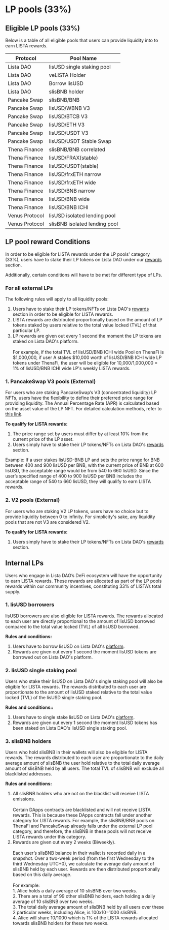 # LP pools (33%)

## Eligible LP pools (33%)

Below is a table of all eligible pools that users can provide liquidity into to earn LISTA rewards.&#x20;

| **Protocol**   | **Pool Name**                 |
| -------------- | ----------------------------- |
| Lista DAO      | lisUSD single staking pool    |
| Lista DAO      | veLISTA Holder                |
| Lista DAO      | Borrow lisUSD                 |
| Lista DAO      | slisBNB holder                |
| Pancake Swap   | slisBNB/BNB                   |
| Pancake Swap   | lisUSD/WBNB V3                |
| Pancake Swap   | lisUSD/BTCB V3                |
| Pancake Swap   | lisUSD/ETH V3                 |
| Pancake Swap   | lisUSD/USDT V3                |
| Pancake Swap   | lisUSD/USDT Stable Swap       |
| Thena Finance  | slisBNB/BNB correlated        |
| Thena Finance  | lisUSD/FRAX(stable)           |
| Thena Finance  | lisUSD/USDT(stable)           |
| Thena Finance  | lisUSD/frxETH narrow          |
| Thena Finance  | lisUSD/frxETH wide            |
| Thena Finance  | lisUSD/BNB narrow             |
| Thena Finance  | lisUSD/BNB wide               |
| Thena Finance  | lisUSD/BNB ICHI               |
| Venus Protocol | lisUSD isolated lending pool  |
| Venus Protocol | slisBNB isolated lending pool |

## LP pool reward Conditions

In order to be eligible for LISTA rewards under the LP pools' category (33%), users have to stake their LP tokens on Lista DAO under our [rewards](https://lista.org/rewards) section.

Additionally, certain conditions will have to be met for different type of LPs.

### For all external LPs

The following rules will apply to all liquidity pools:

1. Users have to stake their LP tokens/NFTs on Lista DAO's [rewards](https://lista.org/rewards) section in order to be eligible for LISTA rewards.
2. LISTA rewards are distributed proportionally based on the amount of LP tokens staked by users relative to the total value locked (TVL) of that particular LP.
3. LP rewards are given out every 1 second the moment the LP tokens are staked on Lista DAO's platform.\
   \
   For example, if the total TVL of lisUSD/BNB ICHI wide Pool on ThenaFi is $1,000,000, if user A stakes $10,000 worth of lisUSD/BNB ICHI wide LP tokens under ThenaFi, the user will be eligible for 10,000/1,000,000 = 1% of lisUSD/BNB ICHI wide LP's weekly LISTA rewards.&#x20;

### 1. PancakeSwap V3 pools (External)

For users who are staking PancakeSwap’s V3 (concentrated liquidity) LP NFTs, users have the flexibility to define their preferred price range for providing liquidity. The Annual Percentage Rate (APR) is calculated based on the asset value of the LP NFT. For detailed calculation methods, refer to [this link](https://www.notion.so/2-4-LISTA-Emission-APR-a25606c2417643cfad09172f7112b267?pvs=21).

**To qualify for LISTA rewards:**

1. The price range set by users must differ by at least 10% from the current price of the LP asset.
2. Users simply have to stake their LP tokens/NFTs on Lista DAO's [rewards](https://lista.org/rewards) section.

Example: If a user stakes lisUSD-BNB LP and sets the price range for BNB between 400 and 900 lisUSD per BNB, with the current price of BNB at 600 lisUSD, the acceptable range would be from 540 to 660 lisUSD. Since the user’s specified range of 400 to 900 lisUSD per BNB includes the acceptable range of 540 to 660 lisUSD, they will qualify to earn LISTA rewards.

### 2. V2 pools (External)

For users who are staking V2 LP tokens, users have no choice but to provide liquidity between 0 to infinity. For simplicity's sake, any liquidity pools that are not V3 are considered V2.&#x20;

**To qualify for LISTA rewards:**

1. Users simply have to stake their LP tokens/NFTs on Lista DAO's [rewards](https://lista.org/rewards) section.

## Internal LPs

Users who engage in Lista DAO’s DeFi ecosystem will have the opportunity to earn LISTA rewards. These rewards are allocated as part of the LP pools rewards within our community incentives, constituting 33% of LISTA’s total supply.

### 1. lisUSD borrowers

lisUSD borrowers are also eligible for LISTA rewards. The rewards allocated to each user are directly proportional to the amount of lisUSD borrowed compared to the total value locked (TVL) of all lisUSD borrowed.

**Rules and conditions:**

1. Users have to borrow lisUSD on Lista DAO's [platform](https://lista.org/cdp/loans).
2. Rewards are given out every 1 second the moment lisUSD tokens are borrowed out on Lista DAO's platform.

### 2. lisUSD single staking pool

Users who stake their lisUSD on Lista DAO's single staking pool will also be eligible for LISTA rewards. The rewards distributed to each user are proportionate to the amount of lisUSD staked relative to the total value locked (TVL) of the lisUSD single staking pool.

**Rules and conditions::**

1. Users have to single stake lisUSD on Lista DAO's [platform](https://lista.org/cdp/earn).
2. Rewards are given out every 1 second the moment lisUSD tokens has been staked on Lista DAO's lisUSD single staking pool.

### 3. slisBNB holders

Users who hold slisBNB in their wallets will also be eligible for LISTA rewards. The rewards distributed to each user are proportionate to the daily average amount of slisBNB the user hold relative to the total daily average amount of slisBNB held by all users. The total TVL of slisBNB will exclude all blacklisted addresses.

**Rules and conditions:**

1. All slisBNB holders who are not on the blacklist will receive LISTA emissions. \
   \
   Certain DApps contracts are blacklisted and will not receive LISTA rewards. This is because these DApps contracts fall under another category for LISTA rewards. For example, the slisBNB/BNB pools on ThenaFi and PancakeSwap already falls under the external LP pool category, and therefore, the slisBNB in these pools will not receive LISTA rewards under this category.&#x20;
2. Rewards are given out every 2 weeks (Biweekly). \
   \
   Each user’s slisBNB balance in their wallet is recorded daily in a snapshot. Over a two-week period (from the first Wednesday to the third Wednesday UTC+0), we calculate the average daily amount of slisBNB held by each user. Rewards are then distributed proportionally based on this daily average.\
   \
   For example:\
   1\. Alice holds a daily average of 10 slisBNB over two weeks. \
   2\. There are a total of 99 other slisBNB holders, each holding a daily average of 10 slisBNB over two weeks. \
   3\. The total daily average amount of slisBNB held by all users over these 2 particular weeks, including Alice, is 100x10=1000 slisBNB. \
   4\.  Alice will share 10/1000 which is 1% of the LISTA rewards allocated towards slisBNB holders for these two weeks.&#x20;
